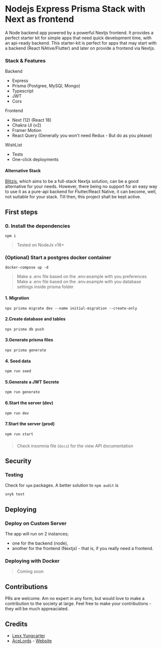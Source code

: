 # Nodejs Express Prisma Stack with Next as frontend
A Node backend app powered by a powerful Nextjs frontend. It provides a perfect starter kit for 
simple apps that need quick development time, with an api-ready backend. This starter-kit is
perfect for apps that may start with a backend (React NAtive/Flutter) and later on provide a 
frontend via Nextjs.

### Stack & Features
Backend
- Express
- Prisma (Postgree, MySQl, Mongo)
- Typescript
- JWT
- Cors

Frontend
- Next (12) (React 18)
- Chakra UI (v2)
- Framer Motion
- React Query (Generally you won't need Redux - But do as you please)

WishList
- Tests
- One-click deployments

#### Alternative Stack
[Blitzjs](https://blitzjs.com/), which aims to be a full-stack Nextjs solution, can be a good alternative for your needs. 
However, there being no support for an easy way to use it as a pure-api backend for Flutter/React Native, it can become, well, not suitable for your stack. Till then, this project shall be kept active.

## First steps
### 0. Install the dependencies

`npm i`

> Tested on NodeJs v18+

### (Optional) Start a postgres docker container

`docker-compose up -d`

> Make a .env file based on the .env.example with you preferences
> Make a .env file based on the .env.example with you database settings inside prisma folder

#### 1. Migration

`npx prisma migrate dev --name initial-migration --create-only`

#### 2.Create database and tables

`npx prisma db push`

#### 3.Generate prisma files

`npx prisma generate`

#### 4. Seed data

`npm run seed`

#### 5.Generate a JWT Secrete

`npm run generate`

#### 6.Start the server (dev)

`npm run dev`

#### 7.Start the server (prod)

`npm run start`

###

> Check insomnia file (`docs`) for the view API documentation

## Security
### Testing
Check for `npm` packages. A better solution to `npm audit` is
```bash
snyk test
```


## Deploying
### Deploy on Custom Server
The app will run on 2 instances; 
- one for the backend (node), 
- another for the frontend (Nextjs) - that is, if you really need a frontend.

### Deploying with Docker
> Coming soon


## Contributions
PRs are welcome. Am no expert in any form, but would love to make a contribution to the society at large. Feel free to make your contributions - they will be much appreaciated.


## Credits
- [Lexx Yungcarter](mailto:lexxyungcarter@gmail.com)
- [AceLords](mailto:info@acelords.space) - [Website](https://acelords.space)

